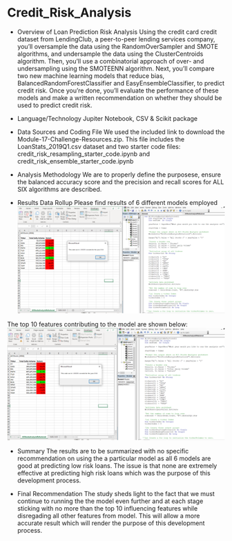 # Credit_Risk_Analysis

* Overview of Loan Prediction Risk Analysis
Using the credit card credit dataset from LendingClub, a peer-to-peer lending services company, you’ll oversample the data using the RandomOverSampler and SMOTE algorithms, and undersample the data using the ClusterCentroids algorithm. Then, you’ll use a combinatorial approach of over- and undersampling using the SMOTEENN algorithm. Next, you’ll compare two new machine learning models that reduce bias, BalancedRandomForestClassifier and EasyEnsembleClassifier, to predict credit risk. Once you’re done, you’ll evaluate the performance of these models and make a written recommendation on whether they should be used to predict credit risk.

* Language/Technology
Jupiter Notebook, CSV & Scikit package

* Data Sources and Coding File
We used the included link to download the Module-17-Challenge-Resources.zip.  This file includes the LoanStats_2019Q1.csv dataset and two starter code files: credit_risk_resampling_starter_code.ipynb and credit_risk_ensemble_starter_code.ipynb

* Analysis Methodology
We are to properly define the purposese, ensure the balanced accuracy score and the precision and recall scores for ALL SIX algorithms are described.  

* Results
Data Rollup
Please find results of 6 different models employed
![summary](https://github.com/basecipher/stock-analysis/blob/main/Resources/VBA_Challenge_2018.png)

The top 10 features contributing to the model are shown below:
![top 10](https://github.com/basecipher/stock-analysis/blob/main/Resources/VBA_Challenge_2018.png)

* Summary
The results are to be summarized with no specific recommendation on using the a particular model as all 6 models are good at predicting low risk loans.  The issue is that none are extremely effective at predicting high risk loans which was the purpose of this development process.

* Final Recommendation
The study sheds light to the fact that we must continue to running the the model even further and at each stage sticking with no more than the top 10 influencing features while disregading all other features from model.  This will allow a more accurate result which will render the purpose of this development process.
